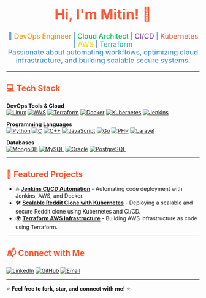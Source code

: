 <!-- Introduction -->
<h1 align="center" style="color: #FF5733; font-size: 36px; font-weight: bold;">
  Hi, I'm Mitin! 👋
</h1>

<p align="center" style="font-size: 18px; font-weight: 500; color: #4A90E2;">
  🚀 <span style="color: #FF9900;">DevOps Engineer</span> | <span style="color: #00C853;">Cloud Architect</span> | <span style="color: #8E44AD;">CI/CD</span> | <span style="color: #FF6347;">Kubernetes</span> | <span style="color: #FFD700;">AWS</span> | <span style="color: #35B8A7;">Terraform</span><br>
  Passionate about automating workflows, optimizing cloud infrastructure, and building scalable secure systems.
</p>

---

<!-- Tech Stack -->
<!-- Tech Stack -->
<h2 style="color: #FF5733;">💻 Tech Stack</h2>

<p>
  <strong>DevOps Tools & Cloud</strong><br>
  <a href="https://www.linux.org/" target="_blank"><img src="https://img.shields.io/badge/Linux-%23FCC624.svg?style=for-the-badge&logo=linux&logoColor=black" alt="Linux"></a>
  <a href="https://aws.amazon.com/" target="_blank"><img src="https://img.shields.io/badge/AWS-%23FF9900.svg?style=for-the-badge&logo=amazon-aws&logoColor=white" alt="AWS"></a>
  <a href="https://www.terraform.io/" target="_blank"><img src="https://img.shields.io/badge/Terraform-%235835CC.svg?style=for-the-badge&logo=terraform&logoColor=white" alt="Terraform"></a>
  <a href="https://www.docker.com/" target="_blank"><img src="https://img.shields.io/badge/Docker-%232496ED.svg?style=for-the-badge&logo=docker&logoColor=white" alt="Docker"></a>
  <a href="https://kubernetes.io/" target="_blank"><img src="https://img.shields.io/badge/Kubernetes-%23326CE5.svg?style=for-the-badge&logo=kubernetes&logoColor=white" alt="Kubernetes"></a>
  <a href="https://www.jenkins.io/" target="_blank"><img src="https://img.shields.io/badge/Jenkins-%23D24939.svg?style=for-the-badge&logo=jenkins&logoColor=white" alt="Jenkins"></a>
</p>

<p>
  <strong>Programming Languages</strong><br>
  <a href="https://www.python.org/" target="_blank"><img src="https://img.shields.io/badge/Python-%233776AB.svg?style=for-the-badge&logo=python&logoColor=white" alt="Python"></a>
  <a href="https://en.wikipedia.org/wiki/C_(programming_language)" target="_blank"><img src="https://img.shields.io/badge/C-%2320934E.svg?style=for-the-badge&logo=c&logoColor=white" alt="C"></a>
  <a href="https://isocpp.org/" target="_blank"><img src="https://img.shields.io/badge/C%2B%2B-%2300599C.svg?style=for-the-badge&logo=c%2B%2B&logoColor=white" alt="C++"></a>
  <a href="https://developer.mozilla.org/en-US/docs/Web/JavaScript" target="_blank"><img src="https://img.shields.io/badge/JavaScript-%23F7DF1E.svg?style=for-the-badge&logo=javascript&logoColor=black" alt="JavaScript"></a>
  <a href="https://golang.org/" target="_blank"><img src="https://img.shields.io/badge/Go-%2300ADD8.svg?style=for-the-badge&logo=go&logoColor=white" alt="Go"></a>
  <a href="https://www.php.net/" target="_blank"><img src="https://img.shields.io/badge/PHP-%23777BB4.svg?style=for-the-badge&logo=php&logoColor=white" alt="PHP"></a>
  <a href="https://laravel.com/" target="_blank"><img src="https://img.shields.io/badge/Laravel-%23FF2D20.svg?style=for-the-badge&logo=laravel&logoColor=white" alt="Laravel"></a>
</p>

<p>
  <strong>Databases</strong><br>
  <a href="https://www.mongodb.com/" target="_blank"><img src="https://img.shields.io/badge/MongoDB-%2347A248.svg?style=for-the-badge&logo=mongodb&logoColor=white" alt="MongoDB"></a>
  <a href="https://www.mysql.com/" target="_blank"><img src="https://img.shields.io/badge/MySQL-%2300CFFF.svg?style=for-the-badge&logo=mysql&logoColor=white" alt="MySQL"></a>
  <a href="https://www.oracle.com/database/" target="_blank"><img src="https://img.shields.io/badge/Oracle-%23F80000.svg?style=for-the-badge&logo=oracle&logoColor=white" alt="Oracle"></a>
  <a href="https://www.postgresql.org/" target="_blank"><img src="https://img.shields.io/badge/PostgreSQL-%23316192.svg?style=for-the-badge&logo=postgresql&logoColor=white" alt="PostgreSQL"></a>
</p>

---

<!-- Projects -->
<h2 style="color: #FF5733;">🚀 Featured Projects</h2>

- 🔥 **[Jenkins CI/CD Automation](https://github.com/sohaliya26/Jenkins-Automating-Code-Deployment)** - Automating code deployment with Jenkins, AWS, and Docker.
- 🛠️ **[Scalable Reddit Clone with Kubernetes](https://github.com/sohaliya26/Reddit-Kubernetes)** - Deploying a scalable and secure Reddit clone using Kubernetes and CI/CD.
- 🌍 **[Terraform AWS Infrastructure](https://github.com/sohaliya26/Terraform-AWS-Infra)** - Building AWS infrastructure as code using Terraform.

---

<!-- Connect with Me -->
<h2 style="color: #FF5733;">📬 Connect with Me</h2>

[![LinkedIn](https://img.shields.io/badge/LinkedIn-%230077B5.svg?style=for-the-badge&logo=linkedin&logoColor=white)](https://linkedin.com/in/sohaliya-mitin-465415236)
[![GitHub](https://img.shields.io/badge/GitHub-%23181717.svg?style=for-the-badge&logo=github&logoColor=white)](https://github.com/sohaliya26)
[![Email](https://img.shields.io/badge/Email-%23D14836.svg?style=for-the-badge&logo=gmail&logoColor=white)](mailto:sohaliyamitin@gmail.com)

---

⭐ **Feel free to fork, star, and connect with me!** ⭐
